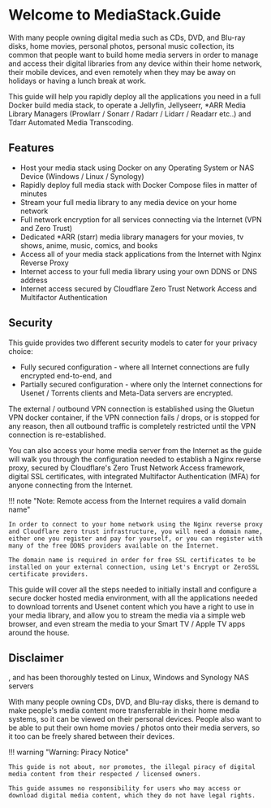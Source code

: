# Welcome to MediaStack.Guide

With many people owning digital media such as CDs, DVD, and Blu-ray disks, home movies, personal photos, personal music collection, its common that people want to build home media servers in order to manage and access their digital libraries from any device within their home network, their mobile devices, and even remotely when they may be away on holidays or having a lunch break at work.

This guide will help you rapidly deploy all the applications you need in a full Docker build media stack, to operate a Jellyfin, Jellyseerr, *ARR Media Library Managers (Prowlarr / Sonarr / Radarr / Lidarr / Readarr etc..) and Tdarr Automated Media Transcoding.

## Features

- Host your media stack using Docker on any Operating System or NAS Device (Windows / Linux / Synology)
- Rapidly deploy full media stack with Docker Compose files in matter of minutes
- Stream your full media library to any media device on your home network
- Full network encryption for all services connecting via the Internet (VPN and Zero Trust)
- Dedicated *ARR (starr) media library managers for your movies, tv shows, anime, music, comics, and books
- Access all of your media stack applications from the Internet with Nginx Reverse Proxy
- Internet access to your full media library using your own DDNS or DNS address
- Internet access secured by Cloudflare Zero Trust Network Access and Multifactor Authentication

## Security

This guide provides two different security models to cater for your privacy choice:

- Fully secured configuration - where all Internet connections are fully encrypted end-to-end, and
- Partially secured configuration - where only the Internet connections for Usenet / Torrents clients and Meta-Data servers are encrypted.

The external / outbound VPN connection is established using the Gluetun VPN docker container, if the VPN connection fails / drops, or is stopped for any reason, then all outbound traffic is completely restricted until the VPN connection is re-established.

You can also access your home media server from the Internet as the guide will walk you through the configuration needed to establish a Nginx reverse proxy, secured by Cloudflare's Zero Trust Network Access framework, digital SSL certificates, with integrated Multifactor Authentication (MFA) for anyone connecting from the Internet.

!!! note "Note: Remote access from the Internet requires a valid domain name"

    In order to connect to your home network using the Nginx reverse proxy and Cloudflare zero trust infrastructure, you will need a domain name, either one you register and pay for yourself, or you can register with many of the free DDNS providers available on the Internet.

    The domain name is required in order for free SSL certificates to be installed on your external connection, using Let's Encrypt or ZeroSSL certificate providers.




This guide will cover all the steps needed to initially install and configure a secure docker hosted media environment, with all the applications needed to download torrents and Usenet content which you have a right to use in your media library, and allow you to stream the media via a simple web browser, and even stream the media to your Smart TV / Apple TV apps around the house.

## Disclaimer





, and has been thoroughly tested on Linux, Windows and Synology NAS servers


With many people owning CDs, DVD, and Blu-ray disks, there is demand to make people's media content more transferrable in their home media systems, so it can be viewed on their personal devices. People also want to be able to put their own home movies / photos onto their media servers, so it too can be freely shared between their devices.

!!! warning "Warning: Piracy Notice"

    This guide is not about, nor promotes, the illegal piracy of digital media content from their respected / licensed owners.

    This guide assumes no responsibility for users who may access or download digital media content, which they do not have legal rights.
